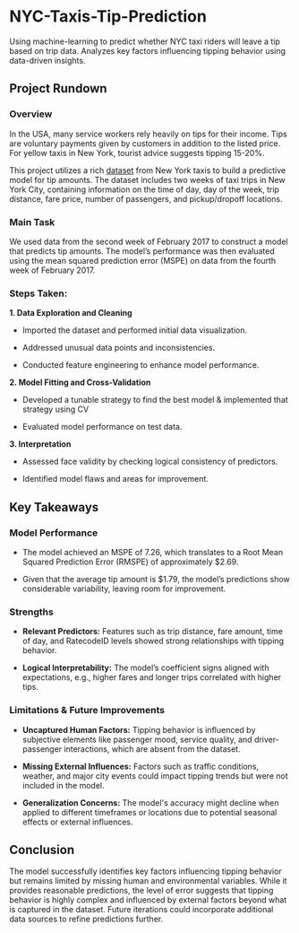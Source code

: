 # NYC-Taxis-Tip-Prediction
Using machine-learning to predict whether NYC taxi riders will leave a tip based on trip data. Analyzes key factors influencing tipping behavior using data-driven insights.

## Project Rundown

### Overview

In the USA, many service workers rely heavily on tips for their income. Tips are voluntary payments given by customers in addition to the listed price. For yellow taxis in New York, tourist advice suggests tipping 15-20%.

This project utilizes a rich [dataset](https://www.nyc.gov/site/tlc/about/tlc-trip-record-data.page) from New York taxis to build a predictive model for tip amounts. The dataset includes two weeks of taxi trips in New York City, containing information on the time of day, day of the week, trip distance, fare price, number of passengers, and pickup/dropoff locations.

### Main Task

We used data from the second week of February 2017 to construct a model that predicts tip amounts. The model’s performance was then evaluated using the mean squared prediction error (MSPE) on data from the fourth week of February 2017.

### Steps Taken:

**1. Data Exploration and Cleaning**

- Imported the dataset and performed initial data visualization.

- Addressed unusual data points and inconsistencies.

- Conducted feature engineering to enhance model performance.

**2. Model Fitting and Cross-Validation**

- Developed a tunable strategy to find the best model & implemented that strategy using CV

- Evaluated model performance on test data.

**3. Interpretation**

- Assessed face validity by checking logical consistency of predictors.

- Identified model flaws and areas for improvement.

## Key Takeaways

### Model Performance

- The model achieved an MSPE of 7.26, which translates to a Root Mean Squared Prediction Error (RMSPE) of approximately $2.69.

- Given that the average tip amount is $1.79, the model’s predictions show considerable variability, leaving room for improvement.

### Strengths

- **Relevant Predictors:** Features such as trip distance, fare amount, time of day, and RatecodeID levels showed strong relationships with tipping behavior.

- **Logical Interpretability:** The model’s coefficient signs aligned with expectations, e.g., higher fares and longer trips correlated with higher tips.

### Limitations & Future Improvements

- **Uncaptured Human Factors:** Tipping behavior is influenced by subjective elements like passenger mood, service quality, and driver-passenger interactions, which are absent from the dataset.

- **Missing External Influences:** Factors such as traffic conditions, weather, and major city events could impact tipping trends but were not included in the model.

- **Generalization Concerns:** The model's accuracy might decline when applied to different timeframes or locations due to potential seasonal effects or external influences.

## Conclusion

The model successfully identifies key factors influencing tipping behavior but remains limited by missing human and environmental variables. While it provides reasonable predictions, the level of error suggests that tipping behavior is highly complex and influenced by external factors beyond what is captured in the dataset. Future iterations could incorporate additional data sources to refine predictions further.
